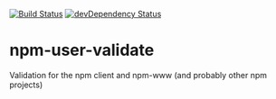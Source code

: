 [![Build Status](https://travis-ci.org/robertkowalski/npm-user-validate.png?branch=master)](https://travis-ci.org/robertkowalski/npm-user-validate)
[![devDependency Status](https://david-dm.org/robertkowalski/npm-user-validate/dev-status.png)](https://david-dm.org/robertkowalski/npm-user-validate#info=devDependencies)

# npm-user-validate

Validation for the npm client and npm-www (and probably other npm projects)